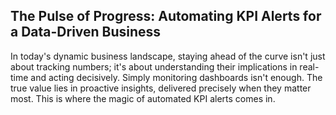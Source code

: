 ## The Pulse of Progress: Automating KPI Alerts for a Data-Driven Business 

In today's dynamic business landscape, staying ahead of the curve isn't just about tracking numbers; it's about understanding their implications in real-time and acting decisively. 
Simply monitoring dashboards isn't enough. The true value lies in proactive insights, delivered precisely when they matter most. This is where the magic of automated KPI alerts comes in.



